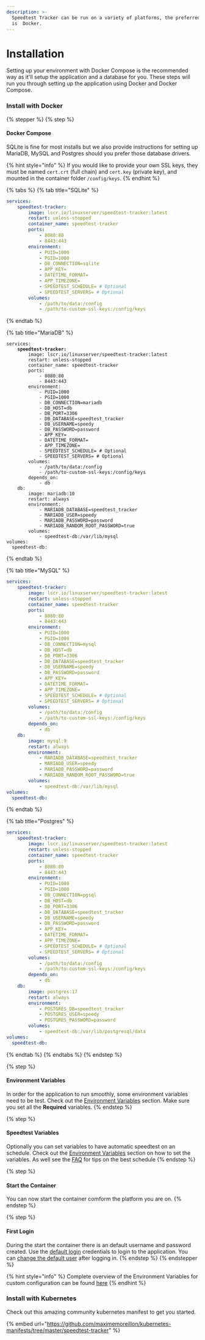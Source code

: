 ```yaml
---
description: >-
  Speedtest Tracker can be run on a variety of platforms, the preferred platform
  is  Docker.
---
```


# Installation

Setting up your environment with Docker Compose is the recommended way as it'll setup the application and a database for you.  These steps will run you through setting up the application using Docker and Docker Compose.

### Install with Docker

{% stepper %}
{% step %}
#### Docker Compose

SQLite is fine for most installs but we also provide instructions for setting up MariaDB, MySQL and Postgres should you prefer those database drivers.

{% hint style="info" %}
If you would like to provide your own SSL keys, they must be named `cert.crt` (full chain) and `cert.key` (private key), and mounted in the container folder `/config/keys`.
{% endhint %}

{% tabs %}
{% tab title="SQLite" %}
```yaml
services:
    speedtest-tracker:
        image: lscr.io/linuxserver/speedtest-tracker:latest
        restart: unless-stopped
        container_name: speedtest-tracker
        ports:
            - 8080:80
            - 8443:443
        environment:
            - PUID=1000
            - PGID=1000
            - DB_CONNECTION=sqlite
            - APP_KEY=
            - DATETIME_FORMAT=
            - APP_TIMEZONE=
            - SPEEDTEST_SCHEDULE= # Optional
            - SPEEDTEST_SERVERS= # Optional
        volumes:
            - /path/to/data:/config
            - /path/to-custom-ssl-keys:/config/keys

```
{% endtab %}

{% tab title="MariaDB" %}
<pre class="language-yaml"><code class="lang-yaml">services:
<strong>    speedtest-tracker:
</strong>        image: lscr.io/linuxserver/speedtest-tracker:latest
        restart: unless-stopped
        container_name: speedtest-tracker
        ports:
            - 8080:80
            - 8443:443
        environment:
            - PUID=1000
            - PGID=1000
            - DB_CONNECTION=mariadb
            - DB_HOST=db
            - DB_PORT=3306
            - DB_DATABASE=speedtest_tracker
            - DB_USERNAME=speedy
            - DB_PASSWORD=password
            - APP_KEY=
            - DATETIME_FORMAT=
            - APP_TIMEZONE=
            - SPEEDTEST_SCHEDULE= # Optional
            - SPEEDTEST_SERVERS= # Optional
        volumes:
            - /path/to/data:/config
            - /path/to-custom-ssl-keys:/config/keys
        depends_on:
            - db
    db:
        image: mariadb:10
        restart: always
        environment:
            - MARIADB_DATABASE=speedtest_tracker
            - MARIADB_USER=speedy
            - MARIADB_PASSWORD=password
            - MARIADB_RANDOM_ROOT_PASSWORD=true
        volumes:
            - speedtest-db:/var/lib/mysql
volumes:
  speedtest-db:
</code></pre>
{% endtab %}

{% tab title="MySQL" %}
```yaml
services:
    speedtest-tracker:
        image: lscr.io/linuxserver/speedtest-tracker:latest
        restart: unless-stopped
        container_name: speedtest-tracker
        ports:
            - 8080:80
            - 8443:443
        environment:
            - PUID=1000
            - PGID=1000
            - DB_CONNECTION=mysql
            - DB_HOST=db
            - DB_PORT=3306
            - DB_DATABASE=speedtest_tracker
            - DB_USERNAME=speedy
            - DB_PASSWORD=password
            - APP_KEY=
            - DATETIME_FORMAT=
            - APP_TIMEZONE=
            - SPEEDTEST_SCHEDULE= # Optional
            - SPEEDTEST_SERVERS= # Optional
        volumes:
            - /path/to/data:/config
            - /path/to-custom-ssl-keys:/config/keys
        depends_on:
            - db
    db:
        image: mysql:9
        restart: always
        environment:
            - MARIADB_DATABASE=speedtest_tracker
            - MARIADB_USER=speedy
            - MARIADB_PASSWORD=password
            - MARIADB_RANDOM_ROOT_PASSWORD=true
        volumes:
            - speedtest-db:/var/lib/mysql
volumes:
  speedtest-db:
```


{% endtab %}

{% tab title="Postgres" %}
```yaml
services:
    speedtest-tracker:
        image: lscr.io/linuxserver/speedtest-tracker:latest
        restart: unless-stopped
        container_name: speedtest-tracker
        ports:
            - 8080:80
            - 8443:443
        environment:
            - PUID=1000
            - PGID=1000
            - DB_CONNECTION=pgsql
            - DB_HOST=db
            - DB_PORT=3306
            - DB_DATABASE=speedtest_tracker
            - DB_USERNAME=speedy
            - DB_PASSWORD=password
            - APP_KEY=
            - DATETIME_FORMAT=
            - APP_TIMEZONE=
            - SPEEDTEST_SCHEDULE= # Optional
            - SPEEDTEST_SERVERS= # Optional
        volumes:
            - /path/to/data:/config
            - /path/to-custom-ssl-keys:/config/keys
        depends_on:
            - db
    db:
        image: postgres:17
        restart: always
        environment:
            - POSTGRES_DB=speedtest_tracker
            - POSTGRES_USER=speedy
            - POSTGRES_PASSWORD=password
        volumes:
            - speedtest-db:/var/lib/postgresql/data
volumes:
  speedtest-db:
```
{% endtab %}
{% endtabs %}
{% endstep %}

{% step %}
#### Environment Variables

In order for the application to run smoothly, some environment variables need to be test.  Check out the [Environment Variables](environment-variables.md) section. Make sure you set all the **Required** variables.
{% endstep %}

{% step %}
#### Speedtest Variables

Optionally you can set variables to have automatic speedtest on an schedule. Check out the [Environment Variables](environment-variables.md#speedtest) section on how to set the variables. As well see the [FAQ](../help/faqs.md#speedtest) for tips on the best schedule&#x20;
{% endstep %}

{% step %}
#### Start the Container

You can now start the container comform the platform you are on.&#x20;
{% endstep %}

{% step %}
#### First Login

During the start the container there is an default  username and password created. Use the [default login](../security/authentication.md#default-user-account) credentials to login to the application. You can [change the default user](../security/authentication.md#change-user-account) after logging in.&#x20;
{% endstep %}
{% endstepper %}

{% hint style="info" %}
Complete overview of the Environment Variables for custom configuration can be found [here](environment-variables.md)
{% endhint %}

### Install with Kubernetes

Check out this amazing community kubernetes manifest to get you started.

{% embed url="https://github.com/maximemoreillon/kubernetes-manifests/tree/master/speedtest-tracker" %}
